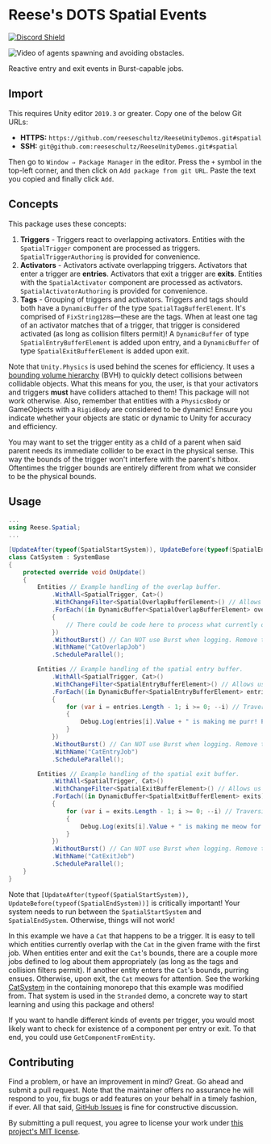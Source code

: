 # Reese's DOTS Spatial Events

[![Discord Shield](https://discordapp.com/api/guilds/732665868521177117/widget.png?style=shield)](https://discord.gg/CZ85mguYjK)

![Video of agents spawning and avoiding obstacles.](https://raw.githubusercontent.com/reeseschultz/ReeseUnityDemos/master/preview.gif)

Reactive entry and exit events in Burst-capable jobs.

## Import

This requires Unity editor `2019.3` or greater. Copy one of the below Git URLs:

* **HTTPS:** `https://github.com/reeseschultz/ReeseUnityDemos.git#spatial`
* **SSH:** `git@github.com:reeseschultz/ReeseUnityDemos.git#spatial`

Then go to `Window ⇒ Package Manager` in the editor. Press the `+` symbol in the top-left corner, and then click on `Add package from git URL`. Paste the text you copied and finally click `Add`.

## Concepts

This package uses these concepts:

1. **Triggers** - Triggers react to overlapping activators. Entities with the `SpatialTrigger` component are processed as triggers. `SpatialTriggerAuthoring` is provided for convenience.
2. **Activators** - Activators activate overlapping triggers. Activators that enter a trigger are **entries**. Activators that exit a trigger are **exits**. Entities with the `SpatialActivator` component are processed as activators. `SpatialActivatorAuthoring` is provided for convenience.
3. **Tags** - Grouping of triggers and activators. Triggers and tags should both have a `DynamicBuffer` of the type `SpatialTagBufferElement`. It's comprised of `FixString128`s—these are the tags. When at least one tag of an activator matches that of a trigger, that trigger is considered activated (as long as collision filters permit)! A `DynamicBuffer` of type `SpatialEntryBufferElement` is added upon entry, and a `DynamicBuffer` of type `SpatialExitBufferElement` is added upon exit.

Note that `Unity.Physics` is used behind the scenes for efficiency. It uses a [bounding volume hierarchy](https://en.wikipedia.org/wiki/Bounding_volume_hierarchy) (BVH) to quickly detect collisions between collidable objects. What this means for you, the user, is that your activators and triggers **must** have colliders attached to them! This package will not work otherwise. Also, remember that entities with a `PhysicsBody` or GameObjects with a `RigidBody` are considered to be dynamic! Ensure you indicate whether your objects are static or dynamic to Unity for accuracy and efficiency.

You may want to set the trigger entity as a child of a parent when said parent needs its immediate collider to be exact in the physical sense. This way the bounds of the trigger won't interfere with the parent's hitbox. Oftentimes the trigger bounds are entirely different from what we consider to be the physical bounds.

## Usage

```csharp
...
using Reese.Spatial;
...

[UpdateAfter(typeof(SpatialStartSystem)), UpdateBefore(typeof(SpatialEndSystem))]
class CatSystem : SystemBase
{
    protected override void OnUpdate()
    {
        Entities // Example handling of the overlap buffer.
            .WithAll<SpatialTrigger, Cat>()
            .WithChangeFilter<SpatialOverlapBufferElement>() // Allows us to process what is currently overlapping.
            .ForEach((in DynamicBuffer<SpatialOverlapBufferElement> overlaps) => // Do NOT modify the buffer, hence the in keyword.
            {
                // There could be code here to process what currently overlaps in a given frame.
            })
            .WithoutBurst() // Can NOT use Burst when logging. Remove this line if you're not logging in the job!
            .WithName("CatOverlapJob")
            .ScheduleParallel();

        Entities // Example handling of the spatial entry buffer.
            .WithAll<SpatialTrigger, Cat>()
            .WithChangeFilter<SpatialEntryBufferElement>() // Allows us to process (only) new entries once.
            .ForEach((in DynamicBuffer<SpatialEntryBufferElement> entries) => // Do NOT modify the buffer, hence the in keyword.
            {
                for (var i = entries.Length - 1; i >= 0; --i) // Traversing from the end of the buffer for performance reasons.
                {
                    Debug.Log(entries[i].Value + " is making me purr! Purrrrrrrr!");
                }
            })
            .WithoutBurst() // Can NOT use Burst when logging. Remove this line if you're not logging in the job!
            .WithName("CatEntryJob")
            .ScheduleParallel();

        Entities // Example handling of the spatial exit buffer.
            .WithAll<SpatialTrigger, Cat>()
            .WithChangeFilter<SpatialExitBufferElement>() // Allows us to process (only) new exits once.
            .ForEach((in DynamicBuffer<SpatialExitBufferElement> exits) => // Do NOT modify the buffer, hence the in keyword.
            {
                for (var i = exits.Length - 1; i >= 0; --i) // Traversing from the end of the buffer for performance reasons.
                {
                    Debug.Log(exits[i].Value + " is making me meow for attention! MEEEOWWWWWWW!");
                }
            })
            .WithoutBurst() // Can NOT use Burst when logging. Remove this line if you're not logging in the job!
            .WithName("CatExitJob")
            .ScheduleParallel();
    }
}
```

Note that `[UpdateAfter(typeof(SpatialStartSystem)), UpdateBefore(typeof(SpatialEndSystem))]` is critically important! Your system needs to run between the `SpatialStartSystem` and `SpatialEndSystem`. Otherwise, things will not work!

In this example we have a `Cat` that happens to be a trigger. It is easy to tell which entities currently overlap with the `Cat` in the given frame with the first job. When entities enter and exit the `Cat`'s bounds, there are a couple more jobs defined to log about them appropriately (as long as the tags and collision filters permit). If another entity enters the `Cat`'s bounds, purring ensues. Otherwise, upon exit, the `Cat` meows for attention. See the working [CatSystem](https://github.com/reeseschultz/ReeseUnityDemos/blob/master/Assets/Scripts/Stranded/Cat/CatSystem.cs) in the containing monorepo that this example was modified from. That system is used in the `Stranded` demo, a concrete way to start learning and using this package and others!

If you want to handle different kinds of events per trigger, you would most likely want to check for existence of a component per entry or exit. To that end, you could use `GetComponentFromEntity`.

## Contributing

Find a problem, or have an improvement in mind? Great. Go ahead and submit a pull request. Note that the maintainer offers no assurance he will respond to you, fix bugs or add features on your behalf in a timely fashion, if ever. All that said, [GitHub Issues](https://github.com/reeseschultz/ReeseUnityDemos/issues/new/choose) is fine for constructive discussion.

By submitting a pull request, you agree to license your work under [this project's MIT license](https://github.com/reeseschultz/ReeseUnityDemos/blob/master/LICENSE).
